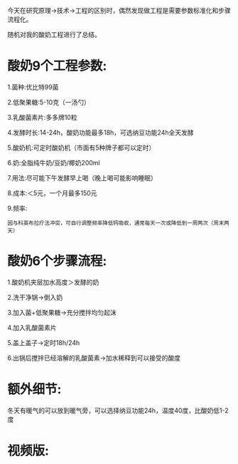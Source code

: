 今天在研究原理→技术→工程的区别时，偶然发现做工程是需要参数标准化和步骤流程化。

随机对我的酸奶工程进行了总结。

# 酸奶9个工程参数:

1.菌种:优比特99菌

2.低聚果糖:5-10克（一汤勺）

3.乳酸菌素片:多多牌10粒

4.发酵时长:14-24h，酸奶功能最多18h，可选纳豆功能24h全天发酵

5.酸奶机:可定时酸奶机（市面有5种牌子都可以定时）

6.奶:全脂纯牛奶/豆奶/椰奶200ml

7.用法:尽可能下午发酵早上喝（晚上喝可能影响睡眠）

8.成本:＜5元，一个月最多150元

9.频率:

    因与科英布拉疗法冲突，可自行调整频率降低钙吸收，通常每天一次或降低到一周两次（周末两天）

# 酸奶6个步骤流程:

1.酸奶机夹层加水高度＞发酵的奶

2.洗干净锅→倒入奶

3.加入菌+低聚果糖→充分搅拌均匀起沫

4.加入乳酸菌素片

5.盖上盖子→定时18h/24h

6.出锅后搅拌已经溶解的乳酸菌素→加水稀释到可以接受的酸度

# 额外细节:

冬天有暖气的可以放到暖气旁，可以选择纳豆功能24h，温度40度，比酸奶低1-2度

# 视频版:
